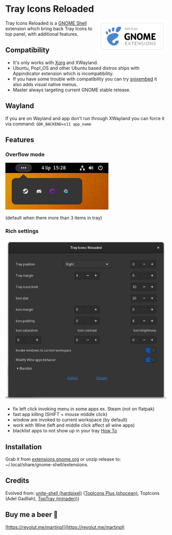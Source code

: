 # Tray Icons Reloaded

[<img src="https://raw.githubusercontent.com/andyholmes/gnome-shell-extensions-badge/master/get-it-on-ego.svg?sanitize=true" height="100" align="right">](https://extensions.gnome.org/extension/2890/tray-icons-reloaded/)
Tray Icons Reloaded is a [GNOME Shell](https://www.gnome.org/) extension which bring back Tray Icons to top panel, with additional features.

## Compatibility

- It's only works with [Xorg](https://wiki.archlinux.org/index.php/GDM#Use_Xorg_backend) and XWayland.
- Ubuntu, Pop!_OS and other Ubuntu based distros ships with Appindicator extension which is incompatibility.
- If you have some trouble with compatibility you can try [snixembed](https://git.sr.ht/~steef/snixembed) it also adds visual native menus.
- Master always targeting current GNOME stable release.

## Wayland

If you are on Wayland and app don't run through XWayland you can force it via command:
`GDK_BACKEND=x11 app_name`

## Features

### Overflow mode

<img src=".github/overflow.png">

(default when there more than 3 items in tray)

### Rich settings

<img src=".github/settings.png">

- fix left click invoking menu in some apps ex. Steam (not on flatpak)
- fast app killing (SHIFT + mouse middle click)
- window are invoked to current workspace (by default)
- work with Wine (left and middle click affect all wine apps)
- blacklist apps to not show up in your tray [How To](Manual/BlacklistManual.md)

## Installation

Grab it from [extensions.gnome.org](https://extensions.gnome.org/extension/2890/tray-icons-reloaded/) or unzip release to: ~/.local/share/gnome-shell/extensions.

## Credits

Evolved from: [unite-shell (hardpixel)](https://github.com/hardpixel/unite-shell) ([TopIcons Plus (phocean)](https://github.com/phocean/TopIcons-plus), TopIcons (Adel Gadllah), [TopTray (mjnaderi)](https://github.com/mjnaderi/TopTray))

## Buy me a beer 🍺

[https://revolut.me/martinpl](https://revolut.me/martinpl)
